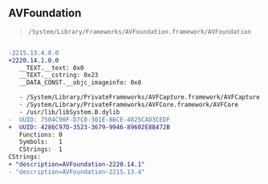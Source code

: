 ## AVFoundation

> `/System/Library/Frameworks/AVFoundation.framework/AVFoundation`

```diff

-2215.13.4.0.0
+2220.14.1.0.0
   __TEXT.__text: 0x0
   __TEXT.__cstring: 0x23
   __DATA_CONST.__objc_imageinfo: 0x8

   - /System/Library/PrivateFrameworks/AVFCapture.framework/AVFCapture
   - /System/Library/PrivateFrameworks/AVFCore.framework/AVFCore
   - /usr/lib/libSystem.B.dylib
-  UUID: 7504C90F-D7C0-301E-86CE-4825CAD3CEDF
+  UUID: 4286C97D-3523-3679-9946-89602E8B472B
   Functions: 0
   Symbols:   1
   CStrings:  1
CStrings:
+ "description=AVFoundation-2220.14.1"
- "description=AVFoundation-2215.13.4"

```
